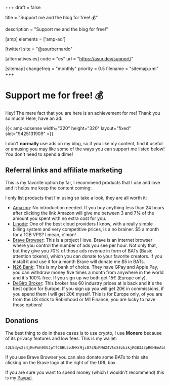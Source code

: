 +++
draft = false

title = "Support me and the blog for free! 💰"

description = "Support me and the blog for free!"

[amp]
    elements = ['amp-ad']

[twitter]
    site = "@asurbernardo"

[alternatives.es]
    code = "es"
    url = "https://asur.dev/support/"

[sitemap]
  changefreq = "monthly"
  priority = 0.5
  filename = "sitemap.xml"
+++

# Support me for free! 💰

Hey! The mere fact that you are here is an achievement for me! Thank you so much! Here, have an ad:

{{< amp-adsense
    width="320"
    height="320"
    layout="fixed"
    slot="9425131909" >}}

I don't **normally** use ads on my blog, so if you like my content, find it useful or amusing you may like some of the ways you can support me listed below! You don't need to spend a dime!

## Referral links and affiliate marketing

This is my favorite option by far, I recommend products that I use and love and it helps me keep the content coming:

I only list products that I'm using so take a look, they are all worth it:

- <a href="https://amzn.to/33GCvRh" target="_blank" rel="nofollow noopener noreferrer" >Amazon</a>: No introduction needed. If you buy anything less than 24 hours after clicking the link Amazon will give me between 3 and 7% of the amount you spent with no extra cost for you.
- <a href="https://www.linode.com/?r=ca90aa0a45540066ec753ff02b33a332d566e243" target="_blank" rel="nofollow noopener noreferrer" >Linode</a>: One of the best cloud providers I know, with a really simple billing system and very competitive prices, is a no brainer. $5 a month for a 1GB VPS? I mean, c'mon!
- <a href="https://brave.com/asu769" target="_blank" rel="nofollow noopener noreferrer" >Brave Browser</a>: This is a project I love. Brave is an internet browser where you control the number of ads you see per hour. Not only that, but they give you 70% of those ads revenue in form of BATs (Basic attention tokens), which you can donate to your favorite creators. If you install it and use it for a month Brave will donate me $5 in BATs.
- <a href="https://n26.com/r/asurb2865" target="_blank" rel="nofollow noopener noreferrer" >N26 Bank</a>: This is my bank of choice. They have GPay and Apple Pay, you can withdraw money five times a month from anywhere in the world and it's 100% free. If you sign up we both get 15€ (Europe only).
- <a href="https://www.degiro.es/amigo-invita-amigo/empezar-a-invertir.html?id=AF7738F9&referral_name=Asur%20Bernardo%20Fern%C3%A1ndez&utm_source=mgm" target="_blank" rel="nofollow noopener noreferrer" >DeGiro Broker</a>: This broker has 60 industry prices at is back and it's the best option for Europe. If you sign up you will get 20€ in commissions, if you spend them I will get 20€ myself. This is for Europe only, of you are from the US stick to Robinhood or M1 Finance, you are lucky to have those options!

## Donations

The best thing to do in these cases is to use crypto, I use **Monero** because of its privacy features and low fees. This is my wallet:

```
42L5dys2z4jKwPmh9XVJpTfCBHL5vJHKr9jc87sNiPNWX4VtcSEzkzkjRGB3J3pRGHEnAbLC7hg6iNDZ6Ezfgf8Z1gFEa6X
```

If you use Brave Browser you can also donate some BATs to this site clicking on the Brave logo at the right of the URL box.

If you are sure you want to spend money (which I wouldn't recommend) this is my <a href="https://www.paypal.com/cgi-bin/webscr?cmd=_s-xclick&hosted_button_id=ZPEPDV2UMSUYS&source=url" target="_blank" rel="nofollow noopener noreferrer">Paypal</a>.
